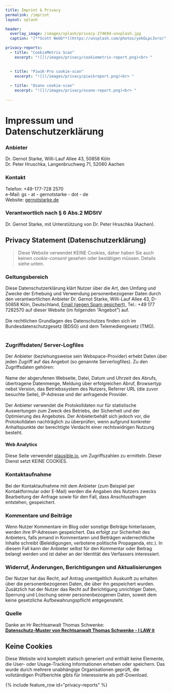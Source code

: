 ```yaml
---
title: Imprint & Privacy
permalink: /imprint
layout: splash

header:
  overlay_image: /images/splash/privacy-274694-unsplash.jpg
  caption: "[**Scott Webb**](https://unsplash.com/photos/yekGLpc3vro)"

privacy-reports:
  - title: "CookieMetrix Scan"
    excerpt: "![](/images/privacy/cookiemetrix-report.png)<br> "
    

  - title: "PiwiK-Pro cookie-scan"
    excerpt: "![](/images/privacy/piwikreport.png)<br> "
        
  - title: "Osano cookie-scan"
    excerpt: "![](/images/privacy/osano-report.png)<br> "
    
---
```


# Impressum und Datenschutzerklärung

### Anbieter

Dr. Gernot Starke, Willi-Lauf Allee 43, 50858 Köln<br>
Dr. Peter Hruschka, Langenbruchweg 71, 52080 Aachen

### Kontakt

Telefon: +49-177-728 2570<br>
e-Mail: gs - at - gernotstarke - dot - de<br>
Website: [gernotstarke.de](https://gernotstarke.de)


### Verantwortlich nach § 6 Abs.2 MDStV

Dr. Gernot Starke, mit Unterstützung von Dr. Peter Hruschka (Aachen).



## Privacy Statement (Datenschutzerklärung)

>Diese Website verwendet KEINE Cookies, daher haben Sie auch keinen _cookie-consent_ gesehen oder bestätigen müssen. Details siehe unten.

### Geltungsbereich
Diese Datenschutzerklärung klärt Nutzer über die Art, den Umfang und Zwecke der Erhebung und Verwendung personenbezogener Daten durch den verantwortlichen Anbieter Dr. Gernot Starke, Willi-Lauf Allee 43, D-50858 Köln, Deutschland, <a href="xmxaxixlxtxo:ixnxfxox@xaxrxcx4x2x.xdxe" onmouseover="this.href=this.href.replace(/x/g,'');">Email (gegen Spam gesichert)</a>, Tel.: +49 177 7282570 auf dieser Website (im folgenden “Angebot”) auf.<br />
<br />
Die rechtlichen Grundlagen des Datenschutzes finden sich im Bundesdatenschutzgesetz (BDSG) und dem Telemediengesetz (TMG).<br />
<br />

### Zugriffsdaten/ Server-Logfiles
Der Anbieter (beziehungsweise sein Webspace-Provider) erhebt Daten über jeden Zugriff auf das Angebot (so genannte Serverlogfiles). Zu den Zugriffsdaten gehören:<br />
<br />
Name der abgerufenen Webseite, Datei, Datum und Uhrzeit des Abrufs, übertragene Datenmenge, Meldung über erfolgreichen Abruf, Browsertyp nebst Version, das Betriebssystem des Nutzers, Referrer URL (die zuvor besuchte Seite), IP-Adresse und der anfragende Provider.<br/>
<br/>
Der Anbieter verwendet die Protokolldaten nur für statistische Auswertungen zum Zweck des Betriebs, der Sicherheit und der Optimierung des Angebotes. Der Anbieterbehält sich jedoch vor, die Protokolldaten nachträglich zu überprüfen, wenn aufgrund konkreter Anhaltspunkte der berechtigte Verdacht einer rechtswidrigen Nutzung besteht.

#### Web Analytics
Diese Seite verwendet [plausible.io](https://plausible.io), um Zugriffszahlen zu ermitteln. Dieser Dienst setzt KEINE COOKIES.

### Kontaktaufnahme
Bei der Kontaktaufnahme mit dem Anbieter (zum Beispiel per Kontaktformular oder E-Mail) werden die Angaben des Nutzers zwecks Bearbeitung der Anfrage sowie für den Fall, dass Anschlussfragen entstehen, gespeichert.

### Kommentare und Beiträge
Wenn Nutzer Kommentare im Blog oder sonstige Beiträge hinterlassen, werden ihre IP-Adressen gespeichert. Das erfolgt zur Sicherheit des Anbieters, falls jemand in Kommentaren und Beiträgen widerrechtliche Inhalte schreibt (Beleidigungen, verbotene politische Propaganda, etc.). In diesem Fall kann der Anbieter selbst für den Kommentar oder Beitrag belangt werden und ist daher an der Identität des Verfassers interessiert.


### Widerruf, Änderungen, Berichtigungen und Aktualisierungen
Der Nutzer hat das Recht, auf Antrag unentgeltlich Auskunft zu erhalten über die personenbezogenen Daten, die über ihn gespeichert wurden. Zusätzlich hat der Nutzer das Recht auf Berichtigung unrichtiger Daten, Sperrung und Löschung seiner personenbezogenen Daten, soweit dem keine gesetzliche Aufbewahrungspflicht entgegensteht.<br />

### Quelle
Danke an Hr Rechtsanwalt Thomas Schwenke:<br>
<a href="https://rechtsanwalt-schwenke.de/smmr-buch/datenschutz-muster-generator-fuer-webseiten-blogs-und-social-media/"><strong>Datenschutz-Muster von Rechtsanwalt Thomas Schwenke - I LAW it</strong></a>


## Keine Cookies

Diese Website wird komplett statisch generiert und enthält keine Elemente, die User- oder Usage-Tracking Informationen erheben oder speichern.
Das wurde durch mehrere unabhängige Organisationen geprüft, die vollständigen Prüfberichte gibts für Interessierte als pdf-Download.

{% include feature_row id="privacy-reports"  %}
